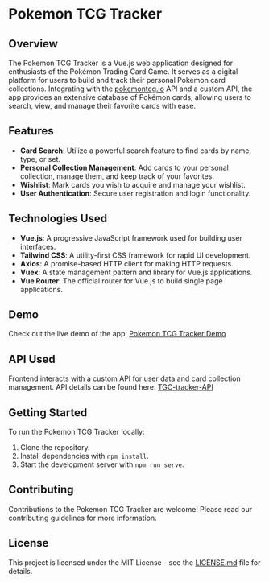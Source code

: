 # Pokemon TCG Tracker

## Overview
The Pokemon TCG Tracker is a Vue.js web application designed for enthusiasts of the Pokémon Trading Card Game. It serves as a digital platform for users to build and track their personal Pokemon card collections. Integrating with the [pokemontcg.io](https://pokemontcg.io/) API and a custom API, the app provides an extensive database of Pokémon cards, allowing users to search, view, and manage their favorite cards with ease.

## Features
- **Card Search**: Utilize a powerful search feature to find cards by name, type, or set.
- **Personal Collection Management**: Add cards to your personal collection, manage them, and keep track of your favorites.
- **Wishlist**: Mark cards you wish to acquire and manage your wishlist.
- **User Authentication**: Secure user registration and login functionality.

## Technologies Used
- **Vue.js**: A progressive JavaScript framework used for building user interfaces.
- **Tailwind CSS**: A utility-first CSS framework for rapid UI development.
- **Axios**: A promise-based HTTP client for making HTTP requests.
- **Vuex**: A state management pattern and library for Vue.js applications.
- **Vue Router**: The official router for Vue.js to build single page applications.

## Demo
Check out the live demo of the app: [Pokemon TCG Tracker Demo](https://tgc-tracker.vercel.app/)

## API Used
Frontend interacts with a custom API for user data and card collection management. API details can be found here: [TGC-tracker-API](https://github.com/thomasnrggo/TGC-tracker-API)

## Getting Started
To run the Pokemon TCG Tracker locally:
1. Clone the repository.
2. Install dependencies with `npm install`.
3. Start the development server with `npm run serve`.

## Contributing
Contributions to the Pokemon TCG Tracker are welcome! Please read our contributing guidelines for more information.

## License
This project is licensed under the MIT License - see the [LICENSE.md](LICENSE.md) file for details.
